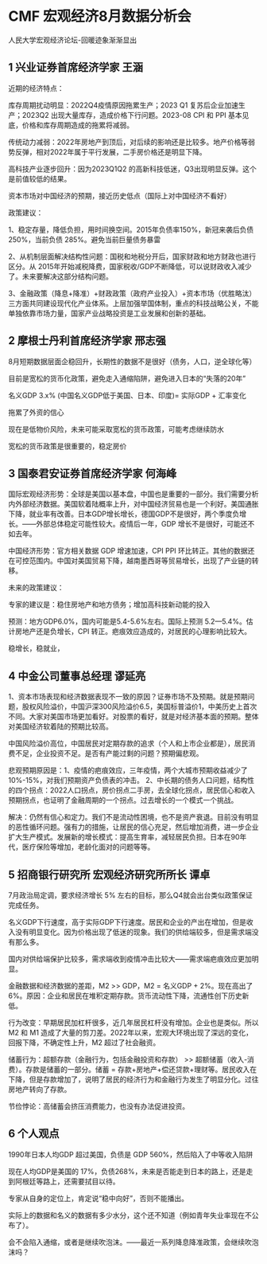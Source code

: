 # CMF 宏观经济8月数据分析会

人民大学宏观经济论坛-回暖迹象渐渐显出

## 1 兴业证券首席经济学家 王涵

近期的经济特点：

库存周期扰动明显：2022Q4疫情原因拖累生产；2023 Q1 复苏后企业加速生产；2023Q2 出现大量库存，造成价格下行问题。2023-08 CPI 和 PPI 基本见底，价格和库存周期造成的拖累将减弱。

传统动力减弱：2022年房地产到顶后，对后续的影响还是比较多。地产价格等弱势反弹，相对2022年属于平行发展，二手房价格还是明显下降。

高科技产业逐步回升：因为2023Q1Q2 的高新科技低迷，Q3出现明显反弹。这个是前值较低的结果。

资本市场对中国经济的预期，接近历史低点（国际上对中国经济不看好）

政策建议：

1、稳定存量，降低负担，用时间换空间。2015年负债率150%，新冠来袭后负债 250%，当前负债 285%。避免当前巨量债务暴雷

2、从机制层面解决结构性问题：国税和地税分开后，国家财政和地方财政也进行区分。从 2015年开始减税降费，国家税收/GDP不断降低，可以说财政收入减少了。未来要解决这部分结构问题。

3、金融政策（降息+降准）+财政政策（政府产业投入）+资本市场（优胜略汰）三方面共同建设现代化产业体系。上层加强举国体制，重点的科技战略公关，不能单独依靠市场力量，国家产业战略投资是工业发展和创新的基础。



## 2 摩根士丹利首席经济学家 邢志强

8月短期数据层面企稳回升，长期性的数据不是很好（债务，人口，逆全球化等）

目前是宽松的货币化政策，避免走入通缩陷阱，避免进入日本的“失落的20年”

名义GDP 3.x% (中国名义GDP低于美国、日本、印度)= 实际GDP + 汇率变化

拖累了外资的信心

现在是低物价风险，未来可能采取宽松的货币政策，可能考虑继续防水

宽松的货币政策是很重要的，稳定房价



## 3 国泰君安证券首席经济学家 何海峰

国际宏观经济形势：全球是美国以基本盘，中国也是重要的一部分。我们需要分析内外部经济数据。美国软着陆概率上升，对中国经济贸易也是一个利好。美国通胀下降，就业率有改善。日本GDP增长增长，德国GDP不是很好，两个季度负增长。——外部总体稳定可能性较大。疫情后一年，GDP 增长不是很好，可能还不如去年。

中国经济形势：官方相关数据 GDP 增速加速，CPI PPI 环比转正。其他的数据还在可控范围内。中国对美国贸易下降，越南墨西哥等贸易增长，出现了产业链的转移。

未来的政策建议：

专家的建议是：稳住房地产和地方债务；增加高科技新动能的投入

预测：地方GDP6.0%，国内可能是5.4-5.6%左右。国际上预测 5.2—5.4%。估计房地产还是负增长，CPI 转正。疤痕效应造成的，对居民的心理影响比较大。

稳增长，稳就业，



## 4 中金公司董事总经理 谬延亮

1、资本市场表现和经济数据表现不一致的原因？证券市场不及预期。就是预期问题，股权风险溢价，中国沪深300风险溢价6.5，美国标普溢价1，中美历史上首次不同。大家对美国市场更加看好。对股票的看好，就是对经济基本面的预期。整体对美国经济软着陆的预期比较高。

中国风险溢价高位，中国居民对定期存款的追求（个人和上市企业都是），居民消费不足，企业投资不足。是否有产能过剩的问题？预期偏悲观。

悲观预期原因是：1、疫情的疤痕效应，三年疫情，两个大城市预期收益减少了 10%-15%，对我们预期资产负债表的冲击。 2、中长期的债务人口问题，结构性的四个拐点：2022人口拐点，房价拐点二手房，去全球化拐点，居民信心和收入预期拐点，也证明了金融周期的一个拐点。过去增长的一个模式一个挑战。

解决：仍然有信心和定力。我们不是流动性困境，也不是资产衰退。目前没有明显的恶性循环问题。强有力的措施，让居民的信心充足，然后增加消费，进一步企业扩大生产模式。发展新的增长模式：提高生育率，减轻居民负担。日本在90年代，医疗保险等增加，老龄化面对的问题等等。



## 5 招商银行研究所 宏观经济研究所所长 谭卓

7月政治局定调，要求经济增长 5% 左右的目标，那么Q4就会出台类似政策保证完成任务。

名义GDP下行速度，高于实际GDP下行速度。居民和企业的产出在增加，但是收入没有明显变化。因为价格出现了低迷的现象。我们的供给端较多，但是需求端没有那么多。

国内对供给端保护比较多，需求端收到疫情冲击比较大——需求端疤痕效应更加明显。

金融数据和经济数据的差距，M2 >> GDP，M2 = 名义GDP + 2%。现在高出了 6%。原因：企业和居民在堆积定期存款。货币流动性下降，流通性创下历史新低。

行为改变：早期居民加杠杆很多，近几年居民杠杆没有增加。企业也是类似。所以 M2 和 M1 造成了大量的剪刀差。2022年以来，宏观大环境出现了深远的变化，回报下降，不确定性上升，M2 超过了社会融资。

储蓄行为：超额存款（金融行为，包括金融投资和存款） >> 超额储蓄（收入-消费）。存款是储蓄的一部分。储蓄 = 存款+房地产+偿还贷款+理财等。居民收入在下降，但是存款增加了，说明了居民的经济行为和金融行为发生了明显分化。过往房地产转向了存款。

节俭悖论：高储蓄会挤压消费能力，也没有办法促进投资。





## 6 个人观点

1990年日本人均GDP 超过美国，负债是 GDP 560%，然后陷入了中等收入陷阱

现在人均GDP是美国的 17%，负债268%，未来是否能走到日本的路上，还是走到阿根廷等路上，还需要拭目以待。

专家从自身的定位上，肯定说“稳中向好”，否则不能播出。

实际上的数据和名义的数据有多少水分，这个还不知道（例如青年失业率现在不公布了）。

会不会陷入通缩，或者是继续吹泡沫。——最近一系列降息降准政策，会继续吹泡沫吗？

